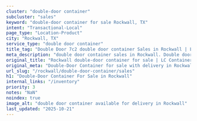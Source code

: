 ```yaml
---
cluster: "double-door container"
subcluster: "sales"
keyword: "double-door container for sale Rockwall, TX"
intent: "Transactional-Local"
page_type: "Location-Product"
city: "Rockwall, TX"
service_type: "double door container"
title_tag: "Double Door 7c2 double door container Sales in Rockwall | LC Container"
meta_description: "double door container sales in Rockwall. Double door containers for easy access. Fast delivery, competitive pricing. Serving double door container area. Quote ID: QXX. Call (214) 524-4168 for your free quote today."
original_title: "Rockwall double-door container for sale | LC Container"
original_meta: "Double-Door Container for sale with delivery in Rockwall, TX. LC Container — local Since 2003. Get pricing today."
url_slug: "/rockwall/double-door-container/sales"
h1: "Double-Door Container For Sale in Rockwall"
internal_links: "/inventory"
priority: 3
notes: "NaN"
noindex: true
image_alt: "double door container available for delivery in Rockwall"
last_updated: "2025-10-21"
---
```


<!-- TODO: Add unique city/inventory copy, images, and internal links here. -->

